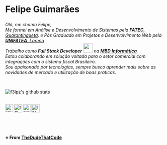 # Felipe Guimarães&nbsp;

###

<p>
  <em>
    Olá, me chamo Felipe,<br>
    Me formei em Análise e Desenvolvimento de Sistemas pela <a href="http://www.fatecguaratingueta.edu.br/"> <b>FATEC</b>, Guarantinguetá</a>.  e Pós Graduado em
    Projetos e Desenvolvimento Web pela <a href="https://unifatea.edu.br/"> <b>UNIFATEA</b>, Lorena</a><br>
    Trabalho como <b>Full Stack Developer</b> <img src="https://github.com/TheDudeThatCode/TheDudeThatCode/blob/master/Assets/Developer.gif" width="30px"></b> na <a href="https://mbd.com.br"><b>MBD Informática</b></a><br>Estou colaborando em solução voltada para o setor comercial com integrações com o sistema fiscal Brasileiro.<br>
    Sou apaixonado por tecnologias, sempre busco aprender mais sobre as novidades de mercado e utilização de boas práticas.
  </em>  
</p>
<br>

![f3lpz's github stats](https://github-readme-stats.vercel.app/api?username=f3lpz&show_icons=true&hide_border=true)

<br>

  <a href="https://in.linkedin.com/in/felipe-guimaraes92/">
    <img align="left" alt="f3lpz | Linkedin" width="24px" src="https://github.com/TheDudeThatCode/TheDudeThatCode/blob/master/Assets/Linkedin.svg" />
  </a>
  <a href="https://twitter.com/Fellpz">
    <img align="left" alt="f3lpz | Twitter" width="26px" src="https://github.com/TheDudeThatCode/TheDudeThatCode/blob/master/Assets/Twitter.svg" />
  </a>
  <a href="https://www.instagram.com/f3lpz/">
    <img align="left" alt="f3lpz | Instagram" width="24px" src="https://github.com/TheDudeThatCode/TheDudeThatCode/blob/master/Assets/Instagram.svg" />
  </a>
  <a href="mailto:felipe.wow@gmail.com">
    <img align="left" alt="f3lpz | Gmail" width="26px" src="https://github.com/TheDudeThatCode/TheDudeThatCode/blob/master/Assets/Gmail.svg" />
  </a>

<br><br><br><br>

**⭐️ From [TheDudeThatCode](https://github.com/TheDudeThatCode)**
